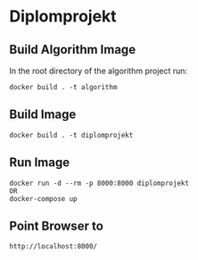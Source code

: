 # Diplomprojekt

## Build Algorithm Image
In the root directory of the algorithm project run:
```
docker build . -t algorithm
```

## Build Image
```
docker build . -t diplomprojekt
```

## Run Image
```
docker run -d --rm -p 8000:8000 diplomprojekt
OR
docker-compose up
```

## Point Browser to
```
http://localhost:8000/
```
